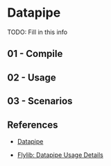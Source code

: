 # Datapipe

TODO: Fill in this info

## 01 - Compile

## 02 - Usage

## 03 - Scenarios

## References

- [Datapipe](https://github.com/bovine/datapipe)

- [Flylib: Datapipe Usage Details](https://flylib.com/books/en/3.85.1.85/1/)